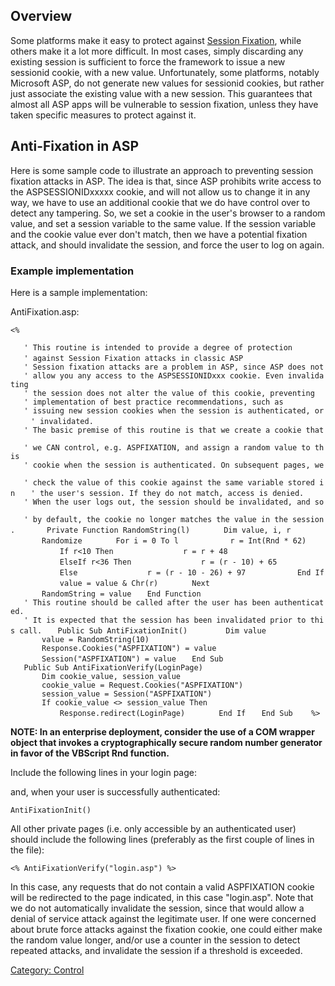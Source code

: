 ## Overview

Some platforms make it easy to protect against [Session
Fixation](Session_Fixation "wikilink"), while others make it a lot more
difficult. In most cases, simply discarding any existing session is
sufficient to force the framework to issue a new sessionid cookie, with
a new value. Unfortunately, some platforms, notably Microsoft ASP, do
not generate new values for sessionid cookies, but rather just associate
the existing value with a new session. This guarantees that almost all
ASP apps will be vulnerable to session fixation, unless they have taken
specific measures to protect against it.

## Anti-Fixation in ASP

Here is some sample code to illustrate an approach to preventing session
fixation attacks in ASP. The idea is that, since ASP prohibits write
access to the ASPSESSIONIDxxxxx cookie, and will not allow us to change
it in any way, we have to use an additional cookie that we do have
control over to detect any tampering. So, we set a cookie in the user's
browser to a random value, and set a session variable to the same value.
If the session variable and the cookie value ever don't match, then we
have a potential fixation attack, and should invalidate the session, and
force the user to log on again.

### Example implementation

Here is a sample implementation:

AntiFixation.asp:

`<%`

`   ' This routine is intended to provide a degree of protection`
`   ' against Session Fixation attacks in classic ASP`
`   `
`   ' Session fixation attacks are a problem in ASP, since ASP does not`
`   ' allow you any access to the ASPSESSIONIDxxx cookie. Even invalidating`
`   ' the session does not alter the value of this cookie, preventing`
`   ' implementation of best practice recommendations, such as`
`   ' issuing new session cookies when the session is authenticated, or `
`   ' invalidated.`
`   `
`   ' The basic premise of this routine is that we create a cookie that `
`   ' we CAN control, e.g. ASPFIXATION, and assign a random value to this`
`   ' cookie when the session is authenticated. On subsequent pages, we `
`   ' check the value of this cookie against the same variable stored in`
`   ' the user's session. If they do not match, access is denied.`
`   ' When the user logs out, the session should be invalidated, and so `
`   ' by default, the cookie no longer matches the value in the session.`
`   `
`   Private Function RandomString(l)`
`       Dim value, i, r`
`       Randomize`
`       For i = 0 To l`
`           r = Int(Rnd * 62)`
`           If r<10 Then`
`               r = r + 48`
`           ElseIf r<36 Then`
`               r = (r - 10) + 65`
`           Else`
`               r = (r - 10 - 26) + 97`
`           End If`
`           value = value & Chr(r)`
`       Next`
`       RandomString = value`
`   End Function`
`   `
`   ' This routine should be called after the user has been authenticated.`
`   ' It is expected that the session has been invalidated prior to this call.`
`   Public Sub AntiFixationInit() `
`       Dim value`
`       value = RandomString(10)`
`       Response.Cookies("ASPFIXATION") = value`
`       Session("ASPFIXATION") = value`
`   End Sub`
`   `
`   Public Sub AntiFixationVerify(LoginPage)`
`       Dim cookie_value, session_value`
`       cookie_value = Request.Cookies("ASPFIXATION")`
`       session_value = Session("ASPFIXATION")`
`       If cookie_value <> session_value Then`
`           Response.redirect(LoginPage)`
`       End If`
`   End Sub`
`   `
`%>`

**NOTE: In an enterprise deployment, consider the use of a COM wrapper
object that invokes a cryptographically secure random number generator
in favor of the VBScript Rnd function.**

Include the following lines in your login page:

and, when your user is successfully authenticated:

`AntiFixationInit()`

All other private pages (i.e. only accessible by an authenticated user)
should include the following lines (preferably as the first couple of
lines in the file):

`<% AntiFixationVerify("login.asp") %>`

In this case, any requests that do not contain a valid ASPFIXATION
cookie will be redirected to the page indicated, in this case
"login.asp". Note that we do not automatically invalidate the session,
since that would allow a denial of service attack against the legitimate
user. If one were concerned about brute force attacks against the
fixation cookie, one could either make the random value longer, and/or
use a counter in the session to detect repeated attacks, and invalidate
the session if a threshold is exceeded.

[Category: Control](Category:_Control "wikilink")